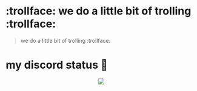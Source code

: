# :trollface: we do a little bit of trolling :trollface:
> we do a little bit of trolling :trollface:

# my discord status 🤔
<p align = "center">
    <img src = "https://discord.c99.nl/widget/theme-2/565667519373901853.png"/>
</p>
